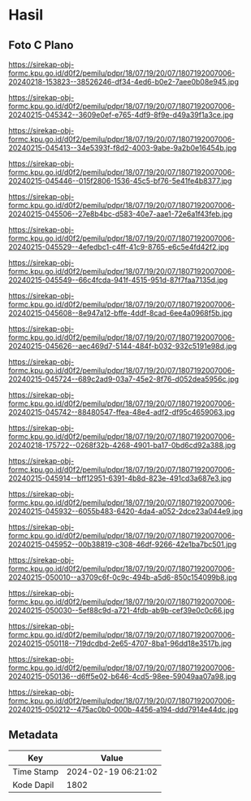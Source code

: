 # Hasil

## Foto C Plano

https://sirekap-obj-formc.kpu.go.id/d0f2/pemilu/pdpr/18/07/19/20/07/1807192007006-20240218-153823--38526246-df34-4ed6-b0e2-7aee0b08e945.jpg

https://sirekap-obj-formc.kpu.go.id/d0f2/pemilu/pdpr/18/07/19/20/07/1807192007006-20240215-045342--3609e0ef-e765-4df9-8f9e-d49a39f1a3ce.jpg

https://sirekap-obj-formc.kpu.go.id/d0f2/pemilu/pdpr/18/07/19/20/07/1807192007006-20240215-045413--34e5393f-f8d2-4003-9abe-9a2b0e16454b.jpg

https://sirekap-obj-formc.kpu.go.id/d0f2/pemilu/pdpr/18/07/19/20/07/1807192007006-20240215-045446--015f2806-1536-45c5-bf76-5e41fe4b8377.jpg

https://sirekap-obj-formc.kpu.go.id/d0f2/pemilu/pdpr/18/07/19/20/07/1807192007006-20240215-045506--27e8b4bc-d583-40e7-aae1-72e6a1f43feb.jpg

https://sirekap-obj-formc.kpu.go.id/d0f2/pemilu/pdpr/18/07/19/20/07/1807192007006-20240215-045529--4efedbc1-c4ff-41c9-8765-e6c5e4fd42f2.jpg

https://sirekap-obj-formc.kpu.go.id/d0f2/pemilu/pdpr/18/07/19/20/07/1807192007006-20240215-045549--66c4fcda-941f-4515-951d-87f7faa7135d.jpg

https://sirekap-obj-formc.kpu.go.id/d0f2/pemilu/pdpr/18/07/19/20/07/1807192007006-20240215-045608--8e947a12-bffe-4ddf-8cad-6ee4a0968f5b.jpg

https://sirekap-obj-formc.kpu.go.id/d0f2/pemilu/pdpr/18/07/19/20/07/1807192007006-20240215-045626--aec469d7-5144-484f-b032-932c5191e98d.jpg

https://sirekap-obj-formc.kpu.go.id/d0f2/pemilu/pdpr/18/07/19/20/07/1807192007006-20240215-045724--689c2ad9-03a7-45e2-8f76-d052dea5956c.jpg

https://sirekap-obj-formc.kpu.go.id/d0f2/pemilu/pdpr/18/07/19/20/07/1807192007006-20240215-045742--88480547-ffea-48e4-adf2-df95c4659063.jpg

https://sirekap-obj-formc.kpu.go.id/d0f2/pemilu/pdpr/18/07/19/20/07/1807192007006-20240218-175722--0268f32b-4268-4901-ba17-0bd6cd92a388.jpg

https://sirekap-obj-formc.kpu.go.id/d0f2/pemilu/pdpr/18/07/19/20/07/1807192007006-20240215-045914--bff12951-6391-4b8d-823e-491cd3a687e3.jpg

https://sirekap-obj-formc.kpu.go.id/d0f2/pemilu/pdpr/18/07/19/20/07/1807192007006-20240215-045932--6055b483-6420-4da4-a052-2dce23a044e9.jpg

https://sirekap-obj-formc.kpu.go.id/d0f2/pemilu/pdpr/18/07/19/20/07/1807192007006-20240215-045952--00b38819-c308-46df-9266-42e1ba7bc501.jpg

https://sirekap-obj-formc.kpu.go.id/d0f2/pemilu/pdpr/18/07/19/20/07/1807192007006-20240215-050010--a3709c6f-0c9c-494b-a5d6-850c154099b8.jpg

https://sirekap-obj-formc.kpu.go.id/d0f2/pemilu/pdpr/18/07/19/20/07/1807192007006-20240215-050030--5ef88c9d-a721-4fdb-ab9b-cef39e0c0c66.jpg

https://sirekap-obj-formc.kpu.go.id/d0f2/pemilu/pdpr/18/07/19/20/07/1807192007006-20240215-050118--719dcdbd-2e65-4707-8ba1-96dd18e3517b.jpg

https://sirekap-obj-formc.kpu.go.id/d0f2/pemilu/pdpr/18/07/19/20/07/1807192007006-20240215-050136--d6ff5e02-b646-4cd5-98ee-59049aa07a98.jpg

https://sirekap-obj-formc.kpu.go.id/d0f2/pemilu/pdpr/18/07/19/20/07/1807192007006-20240215-050212--475ac0b0-000b-4456-a194-ddd7914e44dc.jpg


## Metadata

| Key        | Value               |
| ---------- | ------------------- |
| Time Stamp | 2024-02-19 06:21:02 |
| Kode Dapil | 1802                |



